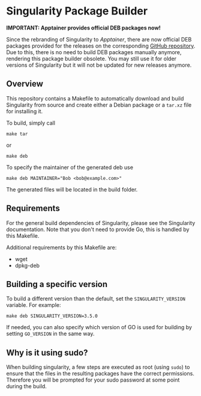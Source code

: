 Singularity Package Builder
===========================

**IMPORTANT: Apptainer provides official DEB packages now!**

Since the rebranding of Singularity to *Apptainer*, there are now official DEB
packages provided for the releases on the corresponding [GitHub
repository](https://github.com/apptainer/apptainer).
Due to this, there is no need to build DEB packages manually anymore, rendering
this package builder obsolete.  You may still use it for older versions of
Singularity but it will not be updated for new releases anymore.


## Overview


This repository contains a Makefile to automatically download and build
Singularity from source and create either a Debian package or a `tar.xz` file
for installing it.

To build, simply call

    make tar

or

    make deb

To specify the maintainer of the generated deb use

    make deb MAINTAINER="Bob <bob@example.com>"

The generated files will be located in the build folder.

## Requirements

For the general build dependencies of Singularity, please see the Singularity
documentation.  Note that you don't need to provide Go, this is handled by this
Makefile.

Additional requirements by this Makefile are:

- wget
- dpkg-deb


## Building a specific version

To build a different version than the default, set the `SINGULARITY_VERSION`
variable.  For example:

    make deb SINGULARITY_VERSION=3.5.0

If needed, you can also specify which version of GO is used for building by
setting `GO_VERSION` in the same way.


## Why is it using sudo?

When building singularity, a few steps are executed as root (using `sudo`) to
ensure that the files in the resulting packages have the correct permissions.
Therefore you will be prompted for your sudo password at some point during the
build.
